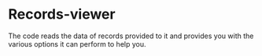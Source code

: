 # Records-viewer
The code reads the data of records provided to it and provides you with the various options it can perform to help you.
